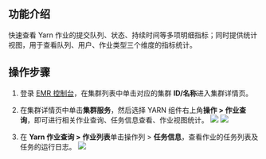 ## 功能介绍
快速查看 Yarn 作业的提交队列、状态、持续时间等多项明细指标；同时提供统计视图，用于查看队列、用户、作业类型三个维度的指标统计。

## 操作步骤
1. 登录 [EMR 控制台](https://console.cloud.tencent.com/emr)，在集群列表中单击对应的集群 **ID/名称**进入集群详情页。
2. 在集群详情页中单击**集群服务**，然后选择 YARN 组件右上角**操作 > 作业查询**，即可进行相关作业查询、任务信息查看、作业视图统计。
![](https://qcloudimg.tencent-cloud.cn/raw/947fd79d06619698a312d2fbcffbc2c0.png)
![](https://qcloudimg.tencent-cloud.cn/raw/8b7aee12d02881438f368530cb371d12.png)

3. 在 **Yarn 作业查询 > 作业列表**单击操作列 > **任务信息**，查看作业的任务列表及任务的运行日志。
![](https://qcloudimg.tencent-cloud.cn/raw/647f5439e782b0f49893223aa9b2f5a8.png)
